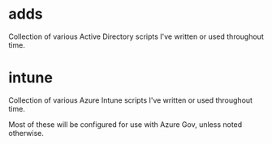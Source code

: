 # adds
Collection of various Active Directory scripts I've written or used throughout time.

# intune
Collection of various Azure Intune scripts I've written or used throughout time.

Most of these will be configured for use with Azure Gov, unless noted otherwise.
